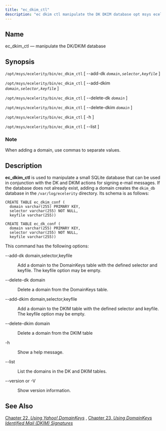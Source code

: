 ```yaml
---
title: "ec_dkim_ctl"
description: "ec dkim ctl manipulate the DK DKIM database opt msys ecelerity bin ec dkim ctl add dk domain selector keyfile opt msys ecelerity bin ec dkim ctl add dkim domain selector keyfile opt msys ecelerity bin ec dkim ctl delete dk domain opt msys ecelerity bin ec dkim ctl delete..."
---
```


<a name="executable.ec_dkim_ctl"></a> 
## Name

ec_dkim_ctl — manipulate the DK/DKIM database

## Synopsis

`/opt/msys/ecelerity/bin/ec_dkim_ctl` [ --add-dk *`domain,selector,keyfile`* ]

`/opt/msys/ecelerity/bin/ec_dkim_ctl` [ --add-dkim *`domain,selector,keyfile`* ]

`/opt/msys/ecelerity/bin/ec_dkim_ctl` [ --delete-dk *`domain`* ]

`/opt/msys/ecelerity/bin/ec_dkim_ctl` [ --delete-dkim *`domain`* ]

`/opt/msys/ecelerity/bin/ec_dkim_ctl` [ -h ]

`/opt/msys/ecelerity/bin/ec_dkim_ctl` [ --list ]

### Note

When adding a domain, use commas to separate values.

<a name="idp12644368"></a> 
## Description

**ec_dkim_ctl** is used to manipulate a small SQLite database that can be used in conjunction with the DK and DKIM actions for signing e-mail messages. If the database does not already exist, adding a domain creates the `dkim_db` database in the `/var/log/ecelerity` directory. Its schema is as follows:

```
CREATE TABLE ec_dkim_conf (
  domain varchar(255) PRIMARY KEY,
  selector varchar(255) NOT NULL,
  keyfile varchar(255))

CREATE TABLE ec_dk_conf (
  domain varchar(255) PRIMARY KEY,
  selector varchar(255) NOT NULL,
  keyfile varchar(255))
```

This command has the following options:

<dl class="variablelist">

<dt>--add-dk domain,selector,keyfile</dt>

<dd>

Add a domain to the DomainKeys table with the defined selector and keyfile. The keyfile option may be empty.

</dd>

<dt>--delete-dk domain</dt>

<dd>

Delete a domain from the DomainKeys table.

</dd>

<dt>--add-dkim domain,selector,keyfile</dt>

<dd>

Add a domain to the DKIM table with the defined selector and keyfile. The keyfile option may be empty.

</dd>

<dt>--delete-dkim domain</dt>

<dd>

Delete a domain from the DKIM table

</dd>

<dt>-h</dt>

<dd>

Show a help message.

</dd>

<dt>--list</dt>

<dd>

List the domains in the DK and DKIM tables.

</dd>

<dt>--version or -V</dt>

<dd>

Show version information.

</dd>

</dl>

<a name="idp12664064"></a> 
## See Also

[Chapter 22, *Using Yahoo! DomainKeys*](using_domainkeys "Chapter 22. Using Yahoo! DomainKeys") , [Chapter 23, *Using DomainKeys Identified Mail (DKIM) Signatures*](using_dkim "Chapter 23. Using DomainKeys Identified Mail (DKIM) Signatures")